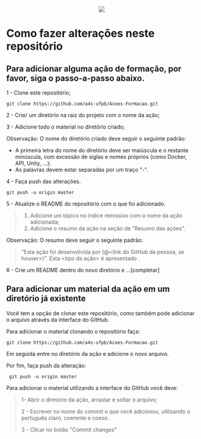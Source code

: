 <p align="center">
  <img src="https://github.com/a4s-ufpb/Designs/blob/master/logo_slogan.png" />
</p>

# Como fazer alterações neste repositório

## Para adicionar alguma ação de formação, por favor, siga o passo-a-passo abaixo.

1 - Clone este repositório;

    git clone https://github.com/a4s-ufpb/Acoes-Formacao.git

2 - Crie/ um diretório na raiz do projeto com o nome da ação;

3 - Adicione todo o material no diretório criado;

Observação: O nome do diretório criado deve seguir o seguinte padrão:
- A primeira letra do nome do diretório deve ser maiúscula e o restante minúscula, com excessão de siglas e nomes próprios (como Docker, API, Unity, ...);
- As palavras devem estar separadas por um traço "-".

4 - Faça push das alterações.

    git push -u origin master



5 - Atualize o README do repositório com o que foi adicionado.

>  1. Adicione um tópico no índice remissivo com o nome da ação adicionada;
>  2. Adicione o resumo da ação na seção de "Resumo das ações".

Observação: O resumo deve seguir o seguinte padrão:
> "Esta ação foi desenvolvida por <nome e um sobrenome da pessoa> (@<link do GitHub da pessoa, se houver>)". Esta <tipo da ação> é apresentado <resumo do que foi feito>.

6 - Crie um README dentro do novo diretório e ...[completar]



## Para adicionar um material da ação em um diretório já existente

Você tem a opção de clonar este repositório, como também pode adicionar o arquivo através da interface do GitHub.

Para adicionar o material clonando o repositório faça: 

    git clone https://github.com/a4s-ufpb/Acoes-Formacao.git

    
 Em seguida entre no diretório da ação e adicione o novo arquivo. 
 
 Por fim, faça push da alteração:

     git push -u origin master

Para adicionar o material utilizando a interface do GitHub você deve:

> 1- Abrir o diretório da ação, arrastar e soltar o arquivo; 
> 
> 2 - Escrever no nome do commit o que você adicionou, utilizando o português claro, coerente e coeso. 
> 
> 3 - Clicar no botão "Commit changes"


 
